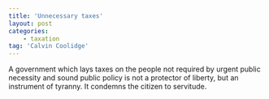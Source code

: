 ```yaml
---
title: 'Unnecessary taxes'
layout: post
categories:
    - taxation
tag: 'Calvin Coolidge'
---
```


A government which lays taxes on the people not required by urgent public necessity and sound public policy is not a protector of liberty, but an instrument of tyranny. It condemns the citizen to servitude.